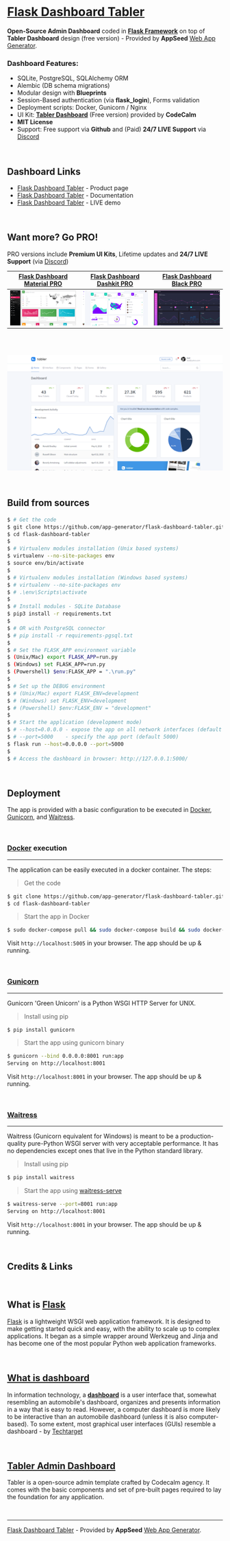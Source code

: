 # [Flask Dashboard Tabler](https://appseed.us/admin-dashboards/flask-dashboard-tabler)

**Open-Source Admin Dashboard** coded in **[Flask Framework](https://palletsprojects.com/p/flask/)** on top of **Tabler Dashboard** design (free version) - Provided by **AppSeed** [Web App Generator](https://appseed.us/app-generator).

### Dashboard Features:

- SQLite, PostgreSQL, SQLAlchemy ORM
- Alembic (DB schema migrations)
- Modular design with **Blueprints**
- Session-Based authentication (via **flask_login**), Forms validation
- Deployment scripts: Docker, Gunicorn / Nginx
- UI Kit: **[Tabler Dashboard](https://flask-dashboard-tabler.appseed.us/login)** (Free version) provided by **CodeCalm**
- **MIT License**
- Support: Free support via **Github** and (Paid) **24/7 LIVE Support** via [Discord](https://discord.gg/fZC6hup)

<br />

## Dashboard Links

- [Flask Dashboard Tabler](https://appseed.us/admin-dashboards/flask-dashboard-tabler) - Product page
- [Flask Dashboard Tabler](https://docs.appseed.us/admin-dashboards/flask-dashboard-tabler/) - Documentation
- [Flask Dashboard Tabler](https://flask-dashboard-tabler.appseed.us/login) - LIVE demo

<br />

## Want more? Go PRO!

PRO versions include **Premium UI Kits**, Lifetime updates and **24/7 LIVE Support** (via [Discord](https://discord.gg/fZC6hup))

| [Flask Dashboard Material PRO](https://appseed.us/admin-dashboards/flask-dashboard-material-pro) | [Flask Dashboard Dashkit PRO](https://appseed.us/admin-dashboards/flask-dashboard-dashkit-pro) | [Flask Dashboard Black PRO](https://appseed.us/admin-dashboards/flask-dashboard-black-pro) |
| --- | --- | --- |
| [![Flask Dashboard Material PRO](https://raw.githubusercontent.com/app-generator/static/master/products/flask-dashboard-material-pro-screen.png)](https://appseed.us/admin-dashboards/flask-dashboard-material-pro)  | [![Flask Dashboard Dashkit PRO](https://raw.githubusercontent.com/app-generator/static/master/products/flask-dashboard-dashkit-pro-screen.png)](https://appseed.us/admin-dashboards/flask-dashboard-dashkit-pro) | [![Flask Dashboard Black PRO](https://raw.githubusercontent.com/app-generator/static/master/products/flask-dashboard-black-pro-screen.png)](https://appseed.us/admin-dashboards/flask-dashboard-black-pro)

<br />
<br />

![Flask Dashboard Material - Open-Source Dashboard.](https://raw.githubusercontent.com/app-generator/static/master/products/flask-dashboard-tabler-screen.png)

<br />

## Build from sources

```bash
$ # Get the code
$ git clone https://github.com/app-generator/flask-dashboard-tabler.git
$ cd flask-dashboard-tabler
$
$ # Virtualenv modules installation (Unix based systems)
$ virtualenv --no-site-packages env
$ source env/bin/activate
$
$ # Virtualenv modules installation (Windows based systems)
$ # virtualenv --no-site-packages env
$ # .\env\Scripts\activate
$
$ # Install modules - SQLite Database
$ pip3 install -r requirements.txt
$
$ # OR with PostgreSQL connector
$ # pip install -r requirements-pgsql.txt
$
$ # Set the FLASK_APP environment variable
$ (Unix/Mac) export FLASK_APP=run.py
$ (Windows) set FLASK_APP=run.py
$ (Powershell) $env:FLASK_APP = ".\run.py"
$
$ # Set up the DEBUG environment
$ # (Unix/Mac) export FLASK_ENV=development
$ # (Windows) set FLASK_ENV=development
$ # (Powershell) $env:FLASK_ENV = "development"
$
$ # Start the application (development mode)
$ # --host=0.0.0.0 - expose the app on all network interfaces (default 127.0.0.1)
$ # --port=5000    - specify the app port (default 5000)  
$ flask run --host=0.0.0.0 --port=5000
$
$ # Access the dashboard in browser: http://127.0.0.1:5000/
```

<br />

## Deployment

The app is provided with a basic configuration to be executed in [Docker](https://www.docker.com/), [Gunicorn](https://gunicorn.org/), and [Waitress](https://docs.pylonsproject.org/projects/waitress/en/stable/).

<br />

### [Docker](https://www.docker.com/) execution
---

The application can be easily executed in a docker container. The steps:

> Get the code

```bash
$ git clone https://github.com/app-generator/flask-dashboard-tabler.git
$ cd flask-dashboard-tabler
```

> Start the app in Docker

```bash
$ sudo docker-compose pull && sudo docker-compose build && sudo docker-compose up -d
```

Visit `http://localhost:5005` in your browser. The app should be up & running. 

<br />

### [Gunicorn](https://gunicorn.org/)
---

Gunicorn 'Green Unicorn' is a Python WSGI HTTP Server for UNIX.

> Install using pip

```bash
$ pip install gunicorn
```
> Start the app using gunicorn binary

```bash
$ gunicorn --bind 0.0.0.0:8001 run:app
Serving on http://localhost:8001
```

Visit `http://localhost:8001` in your browser. The app should be up & running.


<br />

### [Waitress](https://docs.pylonsproject.org/projects/waitress/en/stable/)
---

Waitress (Gunicorn equivalent for Windows) is meant to be a production-quality pure-Python WSGI server with very acceptable performance. It has no dependencies except ones that live in the Python standard library.

> Install using pip

```bash
$ pip install waitress
```
> Start the app using [waitress-serve](https://docs.pylonsproject.org/projects/waitress/en/stable/runner.html)

```bash
$ waitress-serve --port=8001 run:app
Serving on http://localhost:8001
```

Visit `http://localhost:8001` in your browser. The app should be up & running.

<br />

## Credits & Links

<br />

## What is [Flask](https://www.palletsprojects.com/p/flask/)

[Flask](https://www.palletsprojects.com/p/flask/) is a lightweight WSGI web application framework. It is designed to make getting started quick and easy, with the ability to scale up to complex applications. It began as a simple wrapper around Werkzeug and Jinja and has become one of the most popular Python web application frameworks.

<br />

## [What is dashboard](https://en.wikipedia.org/wiki/Dashboard_(business))

In information technology, a **[dashboard](https://en.wikipedia.org/wiki/Dashboard_(business))** is a user interface that, somewhat resembling an automobile's dashboard, organizes and presents information in a way that is easy to read. However, a computer dashboard is more likely to be interactive than an automobile dashboard (unless it is also computer-based). To some extent, most graphical user interfaces (GUIs) resemble a dashboard - by [Techtarget](https://searchcio.techtarget.com/definition/dashboard)

<br />

## [Tabler Admin Dashboard](https://tabler.io/)

Tabler is a open-source admin template crafted by Codecalm agency. It comes with the basic components and set of pre-built pages required to lay the foundation for any application.

<br />

---
[Flask Dashboard Tabler](https://appseed.us/admin-dashboards/flask-dashboard-tabler) - Provided by **AppSeed** [Web App Generator](https://appseed.us/app-generator).
